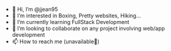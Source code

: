 - 👋 Hi, I’m @jjean95
- 👀 I’m interested in Boxing, Pretty websites, Hiking...
- 🌱 I’m currently learning FullStack Development
- 💞️ I’m looking to collaborate on any project involving web/app development
- 📫 How to reach me (unavailable🤣)

<!---
jjean95/jjean95 is a ✨ special ✨ repository because its `README.md` (this file) appears on your GitHub profile.
You can click the Preview link to take a look at your changes.
--->
